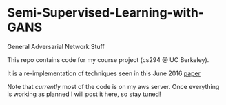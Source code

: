 # Semi-Supervised-Learning-with-GANS
General Adversarial Network Stuff

This repo contains code for my course project (cs294 @ UC Berkeley).

It is a re-implementation of techniques seen in this June 2016 [paper](https://arxiv.org/abs/1606.03498)

Note that *currently* most of the code is on my aws server. Once everything is working as planned I will post it here, so stay tuned!
